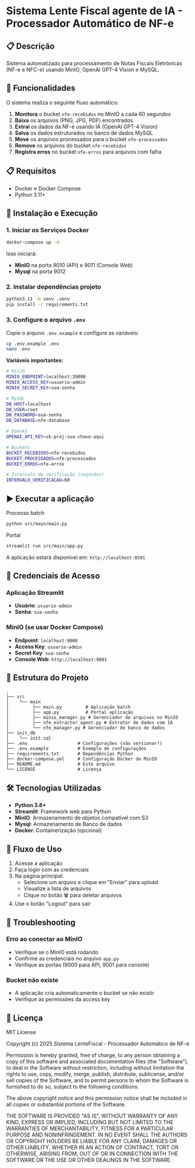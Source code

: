 # Sistema Lente Fiscal agente de IA - Processador Automático de NF-e

## 📋 Descrição

Sistema automatizado para processamento de Notas Fiscais Eletrônicas (NF-e e NFC-e) usando MinIO, OpenAI GPT-4 Vision e MySQL.

## 🎯 Funcionalidades

O sistema realiza o seguinte fluxo automático:

1. **Monitora** o bucket `nfe-recebidos` no MinIO a cada 60 segundos
2. **Baixa** os arquivos (PNG, JPG, PDF) encontrados
3. **Extrai** os dados da NF-e usando IA (OpenAI GPT-4 Vision)
4. **Salva** os dados estruturados no banco de dados MySQL
5. **Move** os arquivos processados para o bucket `nfe-processados`
6. **Remove** os arquivos do bucket `nfe-recebidos`
7. **Registra erros** no bucket `nfe-erros` para arquivos com falha

## 📋 Requisitos

- Docker e Docker Compose
- Python 3.11+

## 🚀 Instalação e Execução

### 1. Iniciar os Serviços Docker

```bash
docker-compose up -d
```

Isso iniciará:
- **MinIO** na porta 9010 (API) e 9011 (Console Web)
- **Mysql** na porta 9012

### 2. Instalar dependências projeto

```bash
python3.11 -m venv .venv
pip install -r requirements.txt
```

### 3. Configure o arquivo `.env`

Copie o arquivo `.env.example` e configure as variáveis:

```bash
cp .env.example .env
nano .env
```

**Variáveis importantes:**

```bash
# MinIO
MINIO_ENDPOINT=localhost:39000
MINIO_ACCESS_KEY=usuario-admin
MINIO_SECRET_KEY=sua-senha

# MySQL
DB_HOST=localhost
DB_USER=root
DB_PASSWORD=sua-senha
DB_DATABASE=nfe-database

# OpenAI
OPENAI_API_KEY=sk-proj-sua-chave-aqui

# Buckets
BUCKET_RECEBIDOS=nfe-recebidos
BUCKET_PROCESSADOS=nfe-processados
BUCKET_ERROS=nfe-erros

# Intervalo de verificação (segundos)
INTERVALO_VERIFICACAO=60
```

## ▶️ Executar a aplicação

Processo batch
```bash
python src/main/main.py
```

Portal
```bash
streamlit run src/main/app.py
```

A aplicação estará disponível em: `http://localhost:8501`

## 🔐 Credenciais de Acesso

### Aplicação Streamlit
- **Usuário**: `usuario-admin`
- **Senha**: `sua-senha`

### MinIO (se usar Docker Compose)
- **Endpoint**: `localhost:9000`
- **Access Key**: `usuario-admin`
- **Secret Key**: `sua-senha`
- **Console Web**: `http://localhost:9001`

## 📁 Estrutura do Projeto

```
.
├── src
│    └── main
│         ├── main.py         # Aplicação batch   
│         ├── app.py          # Portal aplicação
│         ├── minio_manager.py # Gerenciador de arquivos no MinIO
│         ├── nfe_extractor_agent.py # Extrator de dados com IA
│         └── nfe_manager.py # Gerenciador do banco de dados
├── init_db
│    └── init.sql  
├── .env                   # Configurações (não versionar!)
├── .env.example           # Exemplo de configurações
├── requirements.txt       # Dependências Python
├── docker-compose.yml     # Configuração Docker do MinIO
├── README.md              # Este arquivo
└── LICENSE                # Licença
```

## 🛠️ Tecnologias Utilizadas

- **Python 3.8+**
- **Streamlit**: Framework web para Python
- **MinIO**: Armazenamento de objetos compatível com S3
- **Mysql**: Armazenamento de Banco de dados
- **Docker**: Containerização (opcional)

## 🔄 Fluxo de Uso

1. Acesse a aplicação
2. Faça login com as credenciais
3. Na página principal:
   - Selecione um arquivo e clique em "Enviar" para upload
   - Visualize a lista de arquivos
   - Clique no botão 🗑️ para deletar arquivos
4. Use o botão "Logout" para sair

## 🐛 Troubleshooting

### Erro ao conectar ao MinIO
- Verifique se o MinIO está rodando
- Confirme as credenciais no arquivo `app.py`
- Verifique as portas (9000 para API, 9001 para console)

### Bucket não existe
- A aplicação cria automaticamente o bucket se não existir
- Verifique as permissões da access key


## 📝 Licença

MIT License

Copyright (c) 2025 Sistema LenteFiscal - Processador Automático de NF-e

Permission is hereby granted, free of charge, to any person obtaining a copy
of this software and associated documentation files (the "Software"), to deal
in the Software without restriction, including without limitation the rights
to use, copy, modify, merge, publish, distribute, sublicense, and/or sell
copies of the Software, and to permit persons to whom the Software is
furnished to do so, subject to the following conditions:

The above copyright notice and this permission notice shall be included in all
copies or substantial portions of the Software.

THE SOFTWARE IS PROVIDED "AS IS", WITHOUT WARRANTY OF ANY KIND, EXPRESS OR
IMPLIED, INCLUDING BUT NOT LIMITED TO THE WARRANTIES OF MERCHANTABILITY,
FITNESS FOR A PARTICULAR PURPOSE AND NONINFRINGEMENT. IN NO EVENT SHALL THE
AUTHORS OR COPYRIGHT HOLDERS BE LIABLE FOR ANY CLAIM, DAMAGES OR OTHER
LIABILITY, WHETHER IN AN ACTION OF CONTRACT, TORT OR OTHERWISE, ARISING FROM,
OUT OF OR IN CONNECTION WITH THE SOFTWARE OR THE USE OR OTHER DEALINGS IN THE
SOFTWARE.


